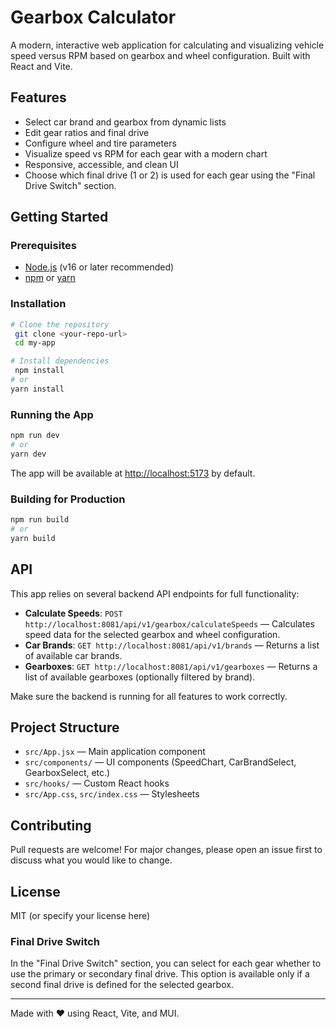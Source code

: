 # Gearbox Calculator

A modern, interactive web application for calculating and visualizing vehicle speed versus RPM based on gearbox and wheel configuration. Built with React and Vite.

## Features
- Select car brand and gearbox from dynamic lists
- Edit gear ratios and final drive
- Configure wheel and tire parameters
- Visualize speed vs RPM for each gear with a modern chart
- Responsive, accessible, and clean UI
- Choose which final drive (1 or 2) is used for each gear using the "Final Drive Switch" section.

## Getting Started

### Prerequisites
- [Node.js](https://nodejs.org/) (v16 or later recommended)
- [npm](https://www.npmjs.com/) or [yarn](https://yarnpkg.com/)

### Installation
```bash
# Clone the repository
 git clone <your-repo-url>
 cd my-app

# Install dependencies
 npm install
# or
yarn install
```

### Running the App
```bash
npm run dev
# or
yarn dev
```
The app will be available at [http://localhost:5173](http://localhost:5173) by default.

### Building for Production
```bash
npm run build
# or
yarn build
```

## API
This app relies on several backend API endpoints for full functionality:

- **Calculate Speeds**: `POST http://localhost:8081/api/v1/gearbox/calculateSpeeds` — Calculates speed data for the selected gearbox and wheel configuration.
- **Car Brands**: `GET http://localhost:8081/api/v1/brands` — Returns a list of available car brands.
- **Gearboxes**: `GET http://localhost:8081/api/v1/gearboxes` — Returns a list of available gearboxes (optionally filtered by brand).

Make sure the backend is running for all features to work correctly.

## Project Structure
- `src/App.jsx` — Main application component
- `src/components/` — UI components (SpeedChart, CarBrandSelect, GearboxSelect, etc.)
- `src/hooks/` — Custom React hooks
- `src/App.css`, `src/index.css` — Stylesheets

## Contributing
Pull requests are welcome! For major changes, please open an issue first to discuss what you would like to change.

## License
MIT (or specify your license here)

### Final Drive Switch

In the "Final Drive Switch" section, you can select for each gear whether to use the primary or secondary final drive. This option is available only if a second final drive is defined for the selected gearbox.

---
Made with ❤️ using React, Vite, and MUI.
